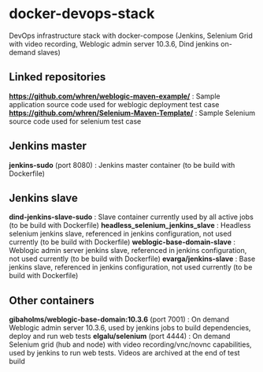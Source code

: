 # docker-devops-stack
DevOps infrastructure stack with docker-compose (Jenkins, Selenium Grid with video recording, Weblogic admin server 10.3.6, Dind jenkins on-demand slaves)

## Linked repositories
**https://github.com/whren/weblogic-maven-example/** : Sample application source code used for weblogic deployment test case
**https://github.com/whren/Selenium-Maven-Template/** : Sample Selenium source code used for selenium test case

## Jenkins master
**jenkins-sudo** (port 8080) : Jenkins master container (to be build with Dockerfile)

## Jenkins slave
**dind-jenkins-slave-sudo** : Slave container currently used by all active jobs (to be build with Dockerfile)
**headless_selenium_jenkins_slave** : Headless selenium jenkins slave, referenced in jenkins configuration, not used currently (to be build with Dockerfile)
**weblogic-base-domain-slave** : Weblogic admin server jenkins slave, referenced in jenkins configuration, not used currently (to be build with Dockerfile)
**evarga/jenkins-slave** : Base jenkins slave, referenced in jenkins configuration, not used currently (to be build with Dockerfile)

## Other containers
**gibaholms/weblogic-base-domain:10.3.6** (port 7001) : On demand Weblogic admin server 10.3.6, used by jenkins jobs to build dependencies, deploy and run web tests
**elgalu/selenium** (port 4444) : On demand Selenium grid (hub and node) with video recording/vnc/novnc capabilities, used by jenkins to run web tests. Videos are archived at the end of test build
